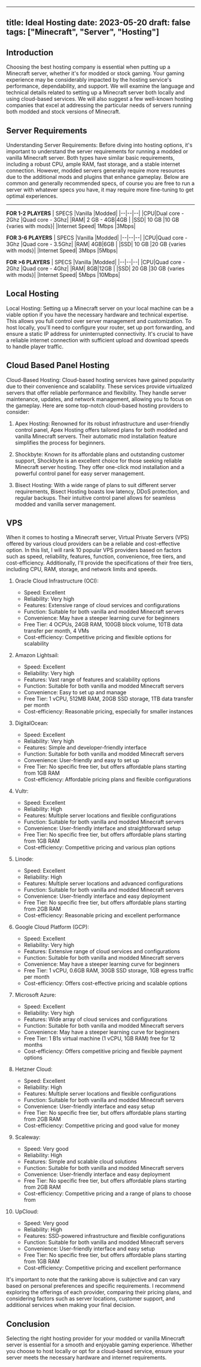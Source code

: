 
---
title: Ideal Hosting 
date: 2023-05-20
draft: false
tags: ["Minecraft", "Server", "Hosting"]
---
## Introduction

Choosing the best hosting company is essential when putting up a Minecraft server, whether it's for modded or stock gaming. Your gaming experience may be considerably impacted by the hosting service's performance, dependability, and support.  We will examine the language and technical details related to setting up a Minecraft server both locally and using cloud-based services. We will also suggest a few well-known hosting companies that excel at addressing the particular needs of servers running both modded and stock versions of Minecraft.
## Server Requirements
Understanding Server Requirements: Before diving into hosting options, it's important to understand the server requirements for running a modded or vanilla Minecraft server. Both types have similar basic requirements, including a robust CPU, ample RAM, fast storage, and a stable internet connection. However, modded servers generally require more resources due to the additional mods and plugins that enhance gameplay. Below are common and generally recommended specs, of course you are free to run a server with whatever specs you have, it may require more fine-tuning to get optimal experiences.

---
**FOR 1-2 PLAYERS**
| SPECS |Vanilla |Modded|
|--|--|--|
|CPU|Dual core - 2Ghz |Quad core - 3Ghz|
|RAM| 2 GB - 4GB|4GB |
|SSD| 10 GB |10 GB {varies with mods}|
|Internet Speed| 1Mbps |3Mbps|

**FOR 3-6 PLAYERS**
| SPECS |Vanilla |Modded|
|--|--|--|
|CPU|Quad core - 3Ghz |Quad core - 3.5Ghz|
|RAM| 4GB|6GB |
|SSD| 10 GB |20 GB {varies with mods}|
|Internet Speed| 3Mbps |5Mbps|

**FOR >6 PLAYERS**
| SPECS |Vanilla |Modded|
|--|--|--|
|CPU|Quad core - 2Ghz |Quad core - 4Ghz|
|RAM| 8GB|12GB |
|SSD| 20 GB |30 GB {varies with mods}|
|Internet Speed| 5Mbps |10Mbps|




## Local Hosting
Local Hosting: Setting up a Minecraft server on your local machine can be a viable option if you have the necessary hardware and technical expertise. This allows you full control over server management and customization. To host locally, you'll need to configure your router, set up port forwarding, and ensure a static IP address for uninterrupted connectivity. It's crucial to have a reliable internet connection with sufficient upload and download speeds to handle player traffic.

## Cloud Based Panel Hosting
Cloud-Based Hosting: Cloud-based hosting services have gained popularity due to their convenience and scalability. These services provide virtualized servers that offer reliable performance and flexibility. They handle server maintenance, updates, and network management, allowing you to focus on the gameplay. Here are some top-notch cloud-based hosting providers to consider:

1.  Apex Hosting: Renowned for its robust infrastructure and user-friendly control panel, Apex Hosting offers tailored plans for both modded and vanilla Minecraft servers. Their automatic mod installation feature simplifies the process for beginners.
    
2.  Shockbyte: Known for its affordable plans and outstanding customer support, Shockbyte is an excellent choice for those seeking reliable Minecraft server hosting. They offer one-click mod installation and a powerful control panel for easy server management.
    
3.  Bisect Hosting: With a wide range of plans to suit different server requirements, Bisect Hosting boasts low latency, DDoS protection, and regular backups. Their intuitive control panel allows for seamless modded and vanilla server management.
    
## VPS 

When it comes to hosting a Minecraft server, Virtual Private Servers (VPS) offered by various cloud providers can be a reliable and cost-effective option. In this list, I will rank 10 popular VPS providers based on factors such as speed, reliability, features, function, convenience, free tiers, and cost-efficiency. Additionally, I'll provide the specifications of their free tiers, including CPU, RAM, storage, and network limits and speeds.


1.  Oracle Cloud Infrastructure (OCI):
    
    -   Speed: Excellent
    -   Reliability: Very high
    -   Features: Extensive range of cloud services and configurations
    -   Function: Suitable for both vanilla and modded Minecraft servers
    -   Convenience: May have a steeper learning curve for beginners
    -   Free Tier: 4  OCPUs, 24GB RAM, 100GB block volume, 10TB data transfer per month, 4 VMs
    -   Cost-efficiency: Competitive pricing and flexible options for scalability

2.  Amazon Lightsail:
    
    -   Speed: Excellent
    -   Reliability: Very high
    -   Features: Vast range of features and scalability options
    -   Function: Suitable for both vanilla and modded Minecraft servers
    -   Convenience: Easy to set up and manage
    -   Free Tier: 1 vCPU, 512MB RAM, 20GB SSD storage, 1TB data transfer per month
    -   Cost-efficiency: Reasonable pricing, especially for smaller instances
    
3.  DigitalOcean:
    
    -   Speed: Excellent
    -   Reliability: Very high
    -   Features: Simple and developer-friendly interface
    -   Function: Suitable for both vanilla and modded Minecraft servers
    -   Convenience: User-friendly and easy to set up
    -   Free Tier: No specific free tier, but offers affordable plans starting from 1GB RAM
    -   Cost-efficiency: Affordable pricing plans and flexible configurations
4.  Vultr:
    
    -   Speed: Excellent
    -   Reliability: High
    -   Features: Multiple server locations and flexible configurations
    -   Function: Suitable for both vanilla and modded Minecraft servers
    -   Convenience: User-friendly interface and straightforward setup
    -   Free Tier: No specific free tier, but offers affordable plans starting from 1GB RAM
    -   Cost-efficiency: Competitive pricing and various plan options
5.  Linode:
    
    -   Speed: Excellent
    -   Reliability: High
    -   Features: Multiple server locations and advanced configurations
    -   Function: Suitable for both vanilla and modded Minecraft servers
    -   Convenience: User-friendly interface and easy deployment
    -   Free Tier: No specific free tier, but offers affordable plans starting from 2GB RAM
    -   Cost-efficiency: Reasonable pricing and excellent performance
6.  Google Cloud Platform (GCP):
    
    -   Speed: Excellent
    -   Reliability: Very high
    -   Features: Extensive range of cloud services and configurations
    -   Function: Suitable for both vanilla and modded Minecraft servers
    -   Convenience: May have a steeper learning curve for beginners
    -   Free Tier: 1 vCPU, 0.6GB RAM, 30GB SSD storage, 1GB egress traffic per month
    -   Cost-efficiency: Offers cost-effective pricing and scalable options
7.  Microsoft Azure:
    
    -   Speed: Excellent
    -   Reliability: Very high
    -   Features: Wide array of cloud services and configurations
    -   Function: Suitable for both vanilla and modded Minecraft servers
    -   Convenience: May have a steeper learning curve for beginners
    -   Free Tier: 1 B1s virtual machine (1 vCPU, 1GB RAM) free for 12 months
    -   Cost-efficiency: Offers competitive pricing and flexible payment options
8.  Hetzner Cloud:
    
    -   Speed: Excellent
    -   Reliability: High
    -   Features: Multiple server locations and flexible configurations
    -   Function: Suitable for both vanilla and modded Minecraft servers
    -   Convenience: User-friendly interface and easy setup
    -   Free Tier: No specific free tier, but offers affordable plans starting from 2GB RAM
    -   Cost-efficiency: Competitive pricing and good value for money
9.  Scaleway:
    
    -   Speed: Very good
    -   Reliability: High
    -   Features: Simple and scalable cloud solutions
    -   Function: Suitable for both vanilla and modded Minecraft servers
    -   Convenience: User-friendly interface and easy deployment
    -   Free Tier: No specific free tier, but offers affordable plans starting from 2GB RAM
    -   Cost-efficiency: Competitive pricing and a range of plans to choose from
    
1.  UpCloud:
    -   Speed: Very good
    -   Reliability: High
    -   Features: SSD-powered infrastructure and flexible configurations
    -   Function: Suitable for both vanilla and modded Minecraft servers
    -   Convenience: User-friendly interface and easy setup
    -   Free Tier: No specific free tier, but offers affordable plans starting from 1GB RAM
    -   Cost-efficiency: Competitive pricing and excellent performance

It's important to note that the ranking above is subjective and can vary based on personal preferences and specific requirements. I recommend exploring the offerings of each provider, comparing their pricing plans, and considering factors such as server locations, customer support, and additional services when making your final decision.

## Conclusion

Selecting the right hosting provider for your modded or vanilla Minecraft server is essential for a smooth and enjoyable gaming experience. Whether you choose to host locally or opt for a cloud-based service, ensure your server meets the necessary hardware and internet requirements. 

